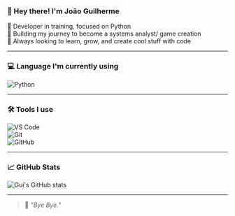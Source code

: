 ### 👋 Hey there! I'm João Guilherme

🐍 Developer in training, focused on Python  
🧱 Building my journey to become a systems analyst/
game creation  
🚀 Always looking to learn, grow, and create cool stuff with code  

---

### 💻 Language I'm currently using

![Python](https://img.shields.io/badge/-Python-3776AB?style=flat&logo=python&logoColor=white)

---

### 🛠️ Tools I use

![VS Code](https://img.shields.io/badge/-VSCode-007ACC?style=flat&logo=visual-studio-code&logoColor=white)  
![Git](https://img.shields.io/badge/-Git-F05032?style=flat&logo=git&logoColor=white)  
![GitHub](https://img.shields.io/badge/-GitHub-181717?style=flat&logo=github)

---

### 📈 GitHub Stats

![Gui's GitHub stats](https://github-readme-stats.vercel.app/api?username=SEU_USUARIO_AQUI&show_icons=true&theme=radical)

---

> 🧠 *"Bye Bye."*
